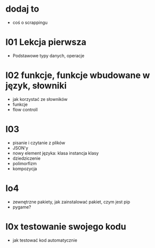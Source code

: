 # dodaj to

- coś o scrappingu


# l01 Lekcja pierwsza
- Podstawowe typy danych, operacje


# l02 funkcje, funkcje wbudowane w język, słowniki
- jak korzystać ze słowników
- funkcje
- flow controll



# l03
- pisanie i czytanie z plików
- JSON'y
- nowy element języka: klasa instancja klasy
- dziedziczenie
- polimorfizm
- kompozycja

# lo4
- zewnętrzne pakiety, jak zainstalować pakiet, czym jest pip
- pygame?

# l0x testowanie swojego kodu
- jak testować kod automatycznie


